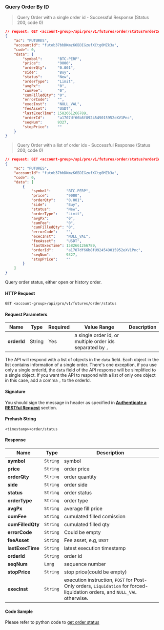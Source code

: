 ### Query Order By ID


> Query Order with a single order id - Successful Response (Status 200, code 0)

```json
// request: GET <account-group>/api/pro/v1/futures/order/status?orderId=a1707df66b8fU924549015952eXV1Pnc
{
    "ac": "FUTURES",
    "accountId": "futob37bbDKmzK6BDIGzufXCtg0MZk3a",
    "code": 0,
    "data": {
        "symbol":       "BTC-PERP",
        "price":        "9000",
        "orderQty":     "0.001",
        "side":         "Buy",
        "status":       "New",
        "orderType":    "Limit",
        "avgPx":        "0",
        "cumFee":       "0",
        "cumFilledQty": "0",
        "errorCode":    "",
        "execInst":     "NULL_VAL",
        "feeAsset":     "USDT",
        "lastExecTime": 1582661266789,
        "orderId":      "a1707df66b8fU924549015952eXV1Pnc",
        "seqNum":       9327,
        "stopPrice":    ""
    }
}
```


> Query Order with a list of order ids - Successful Response (Status 200, code 0)

```json
// request: GET <account-group>/api/pro/v1/futures/order/status?orderId=a1707df66b8fU924549015952eXV1Pnc,
{
    "ac": "FUTURES",
    "accountId": "futob37bbDKmzK6BDIGzufXCtg0MZk3a",
    "code": 0,
    "data": [
        {
            "symbol":       "BTC-PERP",
            "price":        "9000",
            "orderQty":     "0.001",
            "side":         "Buy",
            "status":       "New",
            "orderType":    "Limit",
            "avgPx":        "0",
            "cumFee":       "0",
            "cumFilledQty": "0",
            "errorCode":    "",
            "execInst":     "NULL_VAL",
            "feeAsset":     "USDT",
            "lastExecTime": 1582661266789,
            "orderId":      "a1707df66b8fU924549015952eXV1Pnc",
            "seqNum":       9327,
            "stopPrice":    ""
        }
    ]
}
```

Query order status, either open or history order.

#### HTTP Request

`GET <account-group>/api/pro/v1/futures/order/status`

#### Request Parameters

Name        | Type   |Required| Value Range                                               | Description
----------- |--------|------- | --------------------------------------------------------- | ------------------------------
**orderId** | String |  Yes   | a single order id, or multiple order ids separated by `,` |

The API will respond with a list of objects in the `data` field. Each object in the list contains information of a single order. There's one exception, if you 
use only a single orderId, the `data` field of the API response will be simplified to a single object. If you want the API to respond with a list of only one 
object in this case, add a comma `,` to the orderId.

#### Signature

You should sign the message in header as specified in [**Authenticate a RESTful Request**](#sign-request) section.

#### Prehash String

`<timestamp>+order/status`

#### Response

Name             | Type     | Description
---------------- | -------- | ------------- 
**symbol**       | `String` | symbol
**price**        | `String` | order price
**orderQty**     | `String` | order quantity
**side**         | `String` | order side
**status**       | `String` | order status
**orderType**    | `String` | order type
**avgPx**        | `String` | average fill price
**cumFee**       | `String` | cumulated filled comission
**cumFilledQty** | `String` | cumulated filled qty
**errorCode**    | `String` | Could be empty
**feeAsset**     | `String` | Fee asset, e.g, `USDT`
**lastExecTime** | `String` | latest execution timestamp
**orderId**      | `String` | order id
**seqNum**       | `Long`   | sequence number
**stopPrice**    | `String` | stop price(could be empty)
**execInst**     | `String` | execution instruction, `POST` for Post-Only orders, `Liquidation` for forced-liquidation orders, and `NULL_VAL` otherwise.


#### Code Sample

Please refer to python code to [get order status](https://github.com/bithumbfutures/bithumb-futures-api-demo/blob/master/python/lookup-order-status-by-id.py)

